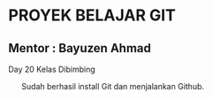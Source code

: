 # PROYEK BELAJAR GIT
## Mentor : Bayuzen Ahmad
<p>Day 20 Kelas Dibimbing</p>
<ul>
Sudah berhasil install Git dan menjalankan Github.
</ul>
